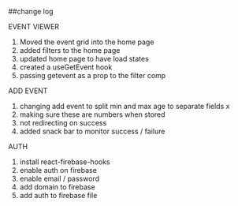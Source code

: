 ##change log

EVENT VIEWER
1. Moved the event grid into the home page
2. added filters to the home page
3. updated home page to have load states
4. created a useGetEvent hook
5. passing getevent as a prop to the filter comp

ADD EVENT
1. changing add event to split min and max age to separate fields x
2. making sure these are numbers when stored
3. not redirecting on success
4. added snack bar to monitor success / failure

AUTH
1. install react-firebase-hooks
2. enable auth on firebase
3. enable email / password
4. add domain to firebase
5. add auth to firebase file



